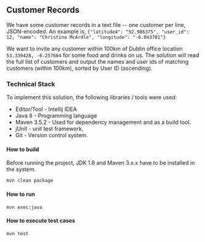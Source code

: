 ## Customer Records ##
We have some customer records in a text file -- one customer per line, JSON-encoded. 
An example is, ```{"latitude4": "52.986375", "user_id": 12, "name": "Christina McArdle", "longitude": "-6.043701"}```


We want to invite any customer within 100km of Dublin office location ```53.339428, -6.257664``` for some food and drinks on us. 
The solution will read the full list of customers 
and output the names and user ids of matching customers (within 100km), sorted by User ID (ascending).

### Technical Stack ###
To implement this solution, the following libraries / tools were used:
  * Editor/Tool - Intellij IDEA  
  * Java 8 - Programming language   
  * Maven 3.5.2 - Used for dependency management and as a build tool.  
  * jUnit - unit test framework.
  * Git - Version control system.


#### How to build ####
Before running the project, JDK 1.8 and Maven 3.x.x have to be installed in the system. 
```
mvn clean package 
```  
#### How to run #### 
```
mvn exec:java 
```  
#### How to execute test cases #### 
```
mvn test
```  
